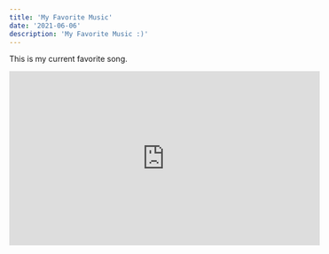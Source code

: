```yaml
---
title: 'My Favorite Music'
date: '2021-06-06'
description: 'My Favorite Music :)'
---
```


This is my current favorite song.

<iframe width="560" height="315" src="https://www.youtube.com/embed/bS44N-0dfKw" frameborder="0" allow="accelerometer; autoplay; encrypted-media; gyroscope; picture-in-picture" allowfullscreen></iframe>
